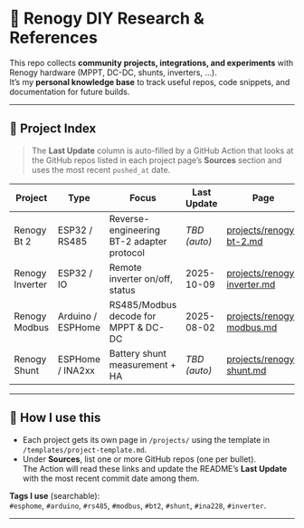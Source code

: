 # 🔋 Renogy DIY Research & References

This repo collects **community projects, integrations, and experiments** with Renogy hardware (MPPT, DC-DC, shunts, inverters, …).  
It’s my **personal knowledge base** to track useful repos, code snippets, and documentation for future builds.

---

## 📑 Project Index

> The **Last Update** column is auto-filled by a GitHub Action that looks at the GitHub repos listed in each project page’s **Sources** section and uses the most recent `pushed_at` date.

<!--INDEX:START-->
| Project | Type | Focus | Last Update | Page |
|--------|------|-------|-------------|------|
| Renogy Bt 2 | ESP32 / RS485 | Reverse-engineering BT-2 adapter protocol | _TBD (auto)_ | [projects/renogy-bt-2.md](projects/renogy-bt-2.md) |
| Renogy Inverter | ESP32 / IO | Remote inverter on/off, status | 2025-10-09 | [projects/renogy-inverter.md](projects/renogy-inverter.md) |
| Renogy Modbus | Arduino / ESPHome | RS485/Modbus decode for MPPT & DC-DC | 2025-08-02 | [projects/renogy-modbus.md](projects/renogy-modbus.md) |
| Renogy Shunt | ESPHome / INA2xx | Battery shunt measurement + HA | _TBD (auto)_ | [projects/renogy-shunt.md](projects/renogy-shunt.md) |
<!--INDEX:END-->

---

## 🧰 How I use this

- Each project gets its own page in `/projects/` using the template in `/templates/project-template.md`.
- Under **Sources**, list one or more GitHub repos (one per bullet).  
  The Action will read these links and update the README’s **Last Update** with the most recent commit date among them.

**Tags I use** (searchable):  
`#esphome`, `#arduino`, `#rs485`, `#modbus`, `#bt2`, `#shunt`, `#ina228`, `#inverter`.

---
